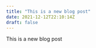 ```yaml
---
title: "This is a new blog post"
date: 2021-12-12T22:10:14Z
draft: false
---
```


This is a new blog post

